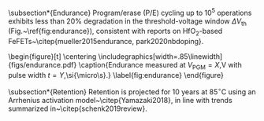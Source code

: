 \subsection*{Endurance}
Program/erase (P/E) cycling up to $10^5$ operations exhibits less than 20\% degradation in the threshold-voltage window $\Delta V_\mathrm{th}$ (Fig.~\ref{fig:endurance}), consistent with reports on HfO$_2$-based FeFETs~\citep{mueller2015endurance, park2020nbdoping}.

\begin{figure}[t]
  \centering
  \includegraphics[width=.85\linewidth]{figs/endurance.pdf}
  \caption{Endurance measured at $V_{\mathrm{PGM}}=X$\,V with pulse width $t=Y$\,\si{\micro\s}.}
  \label{fig:endurance}
\end{figure}

\subsection*{Retention}
Retention is projected for 10 years at 85$^\circ$C using an Arrhenius activation model~\citep{Yamazaki2018}, in line with trends summarized in~\citep{schenk2019review}.

